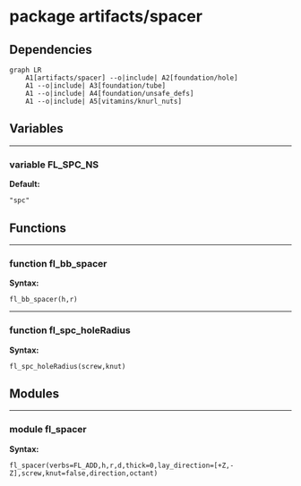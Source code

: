 # package artifacts/spacer


## Dependencies

```mermaid
graph LR
    A1[artifacts/spacer] --o|include| A2[foundation/hole]
    A1 --o|include| A3[foundation/tube]
    A1 --o|include| A4[foundation/unsafe_defs]
    A1 --o|include| A5[vitamins/knurl_nuts]
```

## Variables


---

### variable FL_SPC_NS

__Default:__

    "spc"

## Functions


---

### function fl_bb_spacer

__Syntax:__

    fl_bb_spacer(h,r)

---

### function fl_spc_holeRadius

__Syntax:__

    fl_spc_holeRadius(screw,knut)

## Modules


---

### module fl_spacer

__Syntax:__

    fl_spacer(verbs=FL_ADD,h,r,d,thick=0,lay_direction=[+Z,-Z],screw,knut=false,direction,octant)

